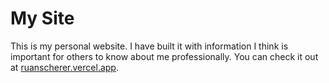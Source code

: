 # My Site

This is my personal website. I have built it with information I think is important for others to know about me professionally. You can check it out at [ruanscherer.vercel.app](https://ruanscherer.vercel.app).
